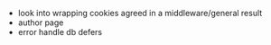 - look into wrapping cookies agreed in a middleware/general result
- author page
- error handle db defers
